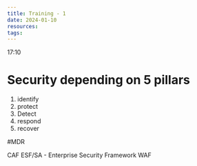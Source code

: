 ```yaml
---
title: Training - 1
date: 2024-01-10
resources: 
tags:
---
```

17:10

# Security depending on 5 pillars

1. identify
2. protect
3. Detect
4. respond
5. recover

#MDR

CAF
ESF/SA - Enterprise Security Framework
WAF